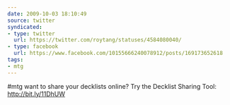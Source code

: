 ```yaml
---
date: 2009-10-03 18:10:49
source: twitter
syndicated:
- type: twitter
  url: https://twitter.com/roytang/statuses/4584080040/
- type: facebook
  url: https://www.facebook.com/10155666240078912/posts/169173652618
tags:
- mtg
---
```


#mtg want to share your decklists online? Try the Decklist Sharing Tool: http://bit.ly/11DhUW